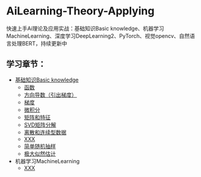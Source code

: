 # AiLearning-Theory-Applying

快速上手Ai理论及应用实战：基础知识Basic knowledge、机器学习MachineLearning、深度学习DeepLearning2、PyTorch、视觉opencv、自然语言处理BERT，持续更新中



## 学习章节：

<ul>
    <li><a href="https://github.com/ben1234560/AiLearning-Theory-Applying/blob/master/%E5%BF%85%E5%A4%87%E6%95%B0%E5%AD%A6%E5%9F%BA%E7%A1%80.md">基础知识Basic knowledge</a>
    <ul>
      <li><a href='https://github.com/ben1234560/AiLearning-Theory-Applying/blob/master/%E5%BF%85%E5%A4%87%E6%95%B0%E5%AD%A6%E5%9F%BA%E7%A1%80.md#%E5%87%BD%E6%95%B0'>函数</a>
      <li><a href='https://github.com/ben1234560/AiLearning-Theory-Applying/blob/master/%E5%BF%85%E5%A4%87%E6%95%B0%E5%AD%A6%E5%9F%BA%E7%A1%80.md#%E6%96%B9%E5%90%91%E5%AF%BC%E6%95%B0%E5%BC%95%E5%87%BA%E6%A2%AF%E5%BA%A6'>方向导数（引出梯度）</a>
      <li><a href='https://github.com/ben1234560/AiLearning-Theory-Applying/blob/master/%E5%BF%85%E5%A4%87%E6%95%B0%E5%AD%A6%E5%9F%BA%E7%A1%80.md#%E6%A2%AF%E5%BA%A6'>梯度</a>
      <li><a href='https://github.com/ben1234560/AiLearning-Theory-Applying/blob/master/%E5%BF%85%E5%A4%87%E6%95%B0%E5%AD%A6%E5%9F%BA%E7%A1%80.md#%E5%BE%AE%E7%A7%AF%E5%88%86'>微积分</a>
      <li><a href='https://github.com/ben1234560/AiLearning-Theory-Applying/blob/master/%E5%BF%85%E5%A4%87%E6%95%B0%E5%AD%A6%E5%9F%BA%E7%A1%80.md#%E7%9F%A9%E9%98%B5%E5%92%8C%E7%89%B9%E5%BE%81'>矩阵和特征</a>
      <li><a href='https://github.com/ben1234560/AiLearning-Theory-Applying/blob/master/%E5%BF%85%E5%A4%87%E6%95%B0%E5%AD%A6%E5%9F%BA%E7%A1%80.md#svd%E7%9F%A9%E9%98%B5%E5%88%86%E8%A7%A3'>SVD矩阵分解</a>
      <li><a href='https://github.com/ben1234560/AiLearning-Theory-Applying/blob/master/%E5%BF%85%E5%A4%87%E6%95%B0%E5%AD%A6%E5%9F%BA%E7%A1%80.md#%E7%A6%BB%E6%95%A3%E5%92%8C%E8%BF%9E%E7%BB%AD%E5%9E%8B%E6%95%B0%E6%8D%AE'>离散和连续型数据</a>
      <li><a href='https://github.com/ben1234560/AiLearning-Theory-Applying/blob/master/%E5%BF%85%E5%A4%87%E6%95%B0%E5%AD%A6%E5%9F%BA%E7%A1%80.md#%E7%AE%80%E5%8D%95%E9%9A%8F%E6%9C%BA%E6%8A%BD%E6%A0%B7'>XXX</a>
      <li><a href=''>简单随机抽样</a>
      <li><a href='https://github.com/ben1234560/AiLearning-Theory-Applying/blob/master/%E5%BF%85%E5%A4%87%E6%95%B0%E5%AD%A6%E5%9F%BA%E7%A1%80.md#%E6%9E%81%E5%A4%A7%E4%BC%BC%E7%84%B6%E4%BC%B0%E8%AE%A1'>极大似然估计</a>
    </ul>
  </li>
  <li>机器学习MachineLearning
    <ul>
      <li><a href=''>XXX</a>
    </ul>
  </li>
</ul>


